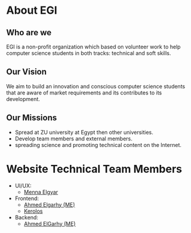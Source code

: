 # About EGI

## Who are we

EGI is a non-profit organization which based on volunteer work to help computer science students in both tracks: technical and soft skills.

## Our Vision

We aim to build an innovation and conscious computer science students that are aware of market requirements and its contributes to its development.

## Our Missions

- Spread at ZU university at Egypt then other universities.
- Develop team members and external members.
- spreading science and promoting technical content on the Internet.

# Website Technical Team Members

- UI/UX:
  - [Menna Elgyar](https://www.linkedin.com/in/menna-elgyar/)
- Frontend:
  - [Ahmed Elgarhy (ME)](https://www.linkedin.com/in/ahmed-elgarhy-7a970220a/)
  - [Kerolos](https://www.linkedin.com/in/keroles-michael-31119b233)
- Backend:
  - [Ahmed ElGarhy (ME)](https://www.linkedin.com/in/ahmed-elgarhy-7a970220a/)
